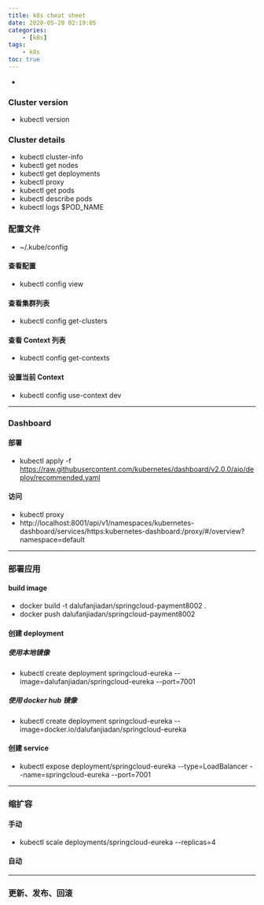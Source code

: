 ```yaml
---
title: k8s cheat sheet
date: 2020-05-20 02:19:05
categories:
    - [k8s]
tags:
	- k8s
toc: true
---
```


-

<!-- more -->

### Cluster version

-   kubectl version

### Cluster details

-   kubectl cluster-info
-   kubectl get nodes
-   kubectl get deployments
-   kubectl proxy
-   kubectl get pods
-   kubectl describe pods
-   kubectl logs \$POD_NAME

### 配置文件

-   ~/.kube/config

#### 查看配置

-   kubectl config view

#### 查看集群列表

-   kubectl config get-clusters

#### 查看 Context 列表

-   kubectl config get-contexts

#### 设置当前 Context

-   kubectl config use-context dev

---

### Dashboard

#### 部署

-   kubectl apply -f https://raw.githubusercontent.com/kubernetes/dashboard/v2.0.0/aio/deploy/recommended.yaml

#### 访问

-   kubectl proxy
-   http://localhost:8001/api/v1/namespaces/kubernetes-dashboard/services/https:kubernetes-dashboard:/proxy/#/overview?namespace=default

---

### 部署应用

#### build image

-   docker build -t dalufanjiadan/springcloud-payment8002 .
-   docker push dalufanjiadan/springcloud-payment8002

#### 创建 deployment

##### 使用本地镜像

-   kubectl create deployment springcloud-eureka --image=dalufanjiadan/springcloud-eureka --port=7001

##### 使用 docker hub 镜像

-   kubectl create deployment springcloud-eureka --image=docker.io/dalufanjiadan/springcloud-eureka

#### 创建 service

-   kubectl expose deployment/springcloud-eureka --type=LoadBalancer --name=springcloud-eureka --port=7001

---

### 缩扩容

#### 手动

-   kubectl scale deployments/springcloud-eureka --replicas=4

#### 自动

---

### 更新、发布、回滚
